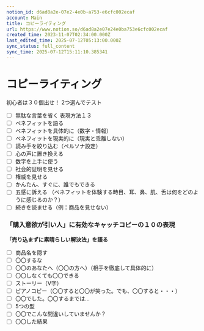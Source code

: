 ```yaml
---
notion_id: d6ad8a2e-07e2-4e0b-a753-e6cfc002ecaf
account: Main
title: コピーライティング
url: https://www.notion.so/d6ad8a2e07e24e0ba753e6cfc002ecaf
created_time: 2023-11-07T02:34:00.000Z
last_edited_time: 2025-07-12T05:13:00.000Z
sync_status: full_content
sync_time: 2025-07-12T15:11:10.385341
---
```

# コピーライティング

  初心者は３０個出せ！
  2つ選んでテスト
  - [ ] 無駄な言葉を省く
  表現方法１３
  - [ ] ベネフィットを語る
  - [ ] ベネフィットを具体的に（数字・情報）
  - [ ] ベネフィットを現実的に（現実と乖離しない）
  - [ ] 読み手を絞り込む（ペルソナ設定）
  - [ ] 心の声に置き換える
  - [ ] 数字を上手に使う
  - [ ] 社会的証明を見せる
  - [ ] 権威を見せる
  - [ ] かんたん、すぐに、誰でもできる
  - [ ] 五感に訴える
（ベネフィットを体験する時目、耳、鼻、肌、舌は何をどのように感じるのか？）
  - [ ] 続きを読ませる（例：商品を見せない）
  ### 「購入意欲が引い人」に有効なキャッチコピーの１０の表現
  **「売り込まずに素晴らしい解決法」を語る**
  - [ ] 商品名を隠す
  - [ ] 〇〇するな
  - [ ] 〇〇のあなたへ（〇〇の方へ）（相手を徹底して具体的に）
  - [ ] 〇〇しなくても〇〇できる
  - [ ] ストーリー（V字）
  - [ ] ピアノコピー（〇〇すると〇〇が笑った。でも、〇〇すると・・・）
  - [ ] 〇〇でした。〇〇するまでは…
  - [ ] 5つの型
  - [ ] 〇〇でこんな間違いしていませんか？
  - [ ] 〇〇した結果